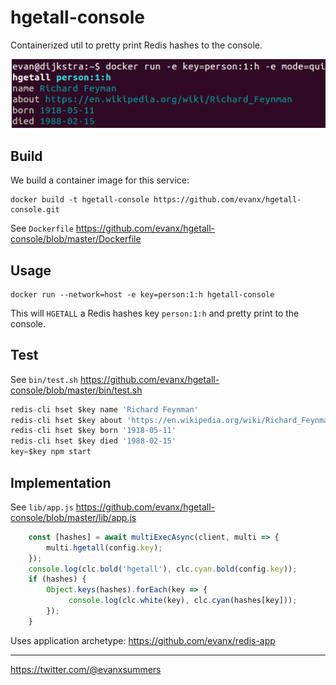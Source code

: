 
# hgetall-console

Containerized util to pretty print Redis hashes to the console.

<img src="https://raw.githubusercontent.com/evanx/hgetall-console/master/docs/readme/main.png"/>

## Build

We build a container image for this service:
```
docker build -t hgetall-console https://github.com/evanx/hgetall-console.git
```

See `Dockerfile` https://github.com/evanx/hgetall-console/blob/master/Dockerfile


## Usage

```
docker run --network=host -e key=person:1:h hgetall-console
```

This will `HGETALL` a Redis hashes key `person:1:h` and pretty print to the console.

## Test

See `bin/test.sh` https://github.com/evanx/hgetall-console/blob/master/bin/test.sh
```javascript
redis-cli hset $key name 'Richard Feynman'
redis-cli hset $key about 'https://en.wikipedia.org/wiki/Richard_Feynman'
redis-cli hset $key born '1918-05-11'
redis-cli hset $key died '1988-02-15'
key=$key npm start
```

## Implementation

See `lib/app.js` https://github.com/evanx/hgetall-console/blob/master/lib/app.js
```javascript
    const [hashes] = await multiExecAsync(client, multi => {
        multi.hgetall(config.key);
    });
    console.log(clc.bold('hgetall'), clc.cyan.bold(config.key));
    if (hashes) {
        Object.keys(hashes).forEach(key => {
             console.log(clc.white(key), clc.cyan(hashes[key]));
        });
    }
```

Uses application archetype: https://github.com/evanx/redis-app

<hr>

https://twitter.com/@evanxsummers
